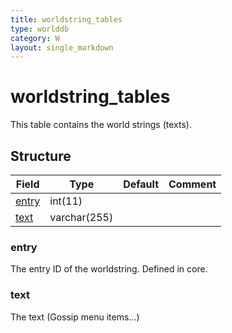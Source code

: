 ```yaml
---
title: worldstring_tables
type: worlddb
category: W
layout: single_markdown
---
```


# worldstring_tables
This table contains the world strings (texts).

## Structure

Field                                                                        | Type         | Default | Comment
---------------------------------------------------------------------------- | ------------ | ------- | -------
[entry](#entry)                                                              | int(11)      |         |        
[text](#text)                                                                | varchar(255) |         |        

### entry

The entry ID of the worldstring. Defined in core.

### text

The text (Gossip menu items...)